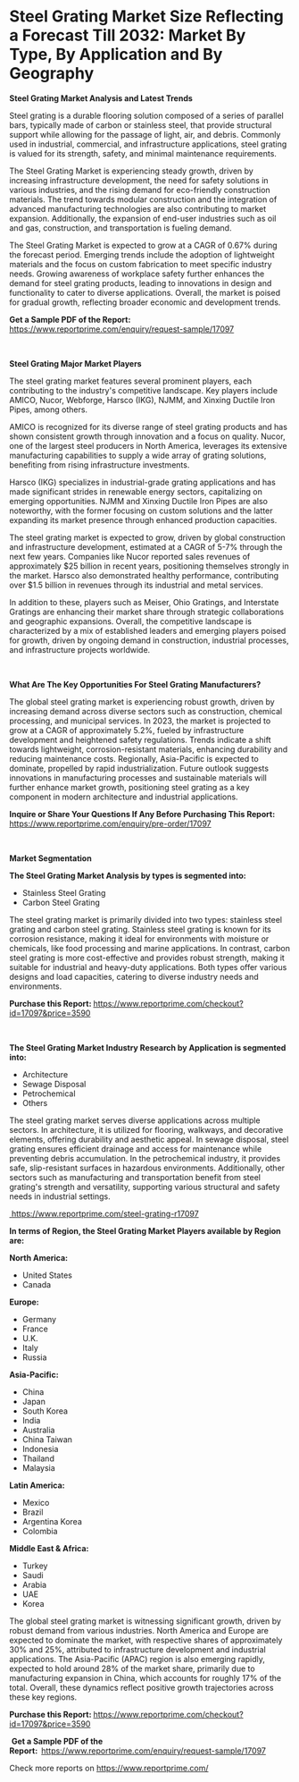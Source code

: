 <p><h1>Steel Grating Market Size Reflecting a Forecast Till 2032: Market By Type, By Application and By Geography</h1></p><p><strong>Steel Grating Market Analysis and Latest Trends</strong></p>
<p><p>Steel grating is a durable flooring solution composed of a series of parallel bars, typically made of carbon or stainless steel, that provide structural support while allowing for the passage of light, air, and debris. Commonly used in industrial, commercial, and infrastructure applications, steel grating is valued for its strength, safety, and minimal maintenance requirements.</p><p>The Steel Grating Market is experiencing steady growth, driven by increasing infrastructure development, the need for safety solutions in various industries, and the rising demand for eco-friendly construction materials. The trend towards modular construction and the integration of advanced manufacturing technologies are also contributing to market expansion. Additionally, the expansion of end-user industries such as oil and gas, construction, and transportation is fueling demand.</p><p>The Steel Grating Market is expected to grow at a CAGR of 0.67% during the forecast period. Emerging trends include the adoption of lightweight materials and the focus on custom fabrication to meet specific industry needs. Growing awareness of workplace safety further enhances the demand for steel grating products, leading to innovations in design and functionality to cater to diverse applications. Overall, the market is poised for gradual growth, reflecting broader economic and development trends.</p></p>
<p><strong>Get a Sample PDF of the Report:&nbsp;</strong> <a href="https://www.reportprime.com/enquiry/request-sample/17097?utm_campaign=3177&utm_medium=2&utm_source=Github&utm_content=ia&utm_term=18032025&utm_id=steel-grating">https://www.reportprime.com/enquiry/request-sample/17097</a></p>
<p>&nbsp;</p>
<p><strong>Steel Grating Major Market Players</strong></p>
<p><p>The steel grating market features several prominent players, each contributing to the industry's competitive landscape. Key players include AMICO, Nucor, Webforge, Harsco (IKG), NJMM, and Xinxing Ductile Iron Pipes, among others. </p><p>AMICO is recognized for its diverse range of steel grating products and has shown consistent growth through innovation and a focus on quality. Nucor, one of the largest steel producers in North America, leverages its extensive manufacturing capabilities to supply a wide array of grating solutions, benefiting from rising infrastructure investments.</p><p>Harsco (IKG) specializes in industrial-grade grating applications and has made significant strides in renewable energy sectors, capitalizing on emerging opportunities. NJMM and Xinxing Ductile Iron Pipes are also noteworthy, with the former focusing on custom solutions and the latter expanding its market presence through enhanced production capacities.</p><p>The steel grating market is expected to grow, driven by global construction and infrastructure development, estimated at a CAGR of 5-7% through the next few years. Companies like Nucor reported sales revenues of approximately $25 billion in recent years, positioning themselves strongly in the market. Harsco also demonstrated healthy performance, contributing over $1.5 billion in revenues through its industrial and metal services.</p><p>In addition to these, players such as Meiser, Ohio Gratings, and Interstate Gratings are enhancing their market share through strategic collaborations and geographic expansions. Overall, the competitive landscape is characterized by a mix of established leaders and emerging players poised for growth, driven by ongoing demand in construction, industrial processes, and infrastructure projects worldwide.</p></p>
<p>&nbsp;</p>
<p><strong>What Are The Key Opportunities For Steel Grating Manufacturers?</strong></p>
<p><p>The global steel grating market is experiencing robust growth, driven by increasing demand across diverse sectors such as construction, chemical processing, and municipal services. In 2023, the market is projected to grow at a CAGR of approximately 5.2%, fueled by infrastructure development and heightened safety regulations. Trends indicate a shift towards lightweight, corrosion-resistant materials, enhancing durability and reducing maintenance costs. Regionally, Asia-Pacific is expected to dominate, propelled by rapid industrialization. Future outlook suggests innovations in manufacturing processes and sustainable materials will further enhance market growth, positioning steel grating as a key component in modern architecture and industrial applications.</p></p>
<p><strong>Inquire or Share Your Questions If Any Before Purchasing This Report:</strong> <a href="https://www.reportprime.com/enquiry/pre-order/17097?utm_campaign=3177&utm_medium=2&utm_source=Github&utm_content=ia&utm_term=18032025&utm_id=steel-grating">https://www.reportprime.com/enquiry/pre-order/17097</a></p>
<p>&nbsp;</p>
<p><strong>Market Segmentation</strong></p>
<p><strong>The Steel Grating Market Analysis by types is segmented into:</strong></p>
<p><ul><li>Stainless Steel Grating</li><li>Carbon Steel Grating</li></ul></p>
<p><p>The steel grating market is primarily divided into two types: stainless steel grating and carbon steel grating. Stainless steel grating is known for its corrosion resistance, making it ideal for environments with moisture or chemicals, like food processing and marine applications. In contrast, carbon steel grating is more cost-effective and provides robust strength, making it suitable for industrial and heavy-duty applications. Both types offer various designs and load capacities, catering to diverse industry needs and environments.</p></p>
<p><strong>Purchase this Report:&nbsp;</strong><a href="https://www.reportprime.com/checkout?id=17097&price=3590&utm_campaign=3177&utm_medium=2&utm_source=Github&utm_content=ia&utm_term=18032025&utm_id=steel-grating">https://www.reportprime.com/checkout?id=17097&price=3590</a></p>
<p>&nbsp;</p>
<p><strong>The Steel Grating Market Industry Research by Application is segmented into:</strong></p>
<p><ul><li>Architecture</li><li>Sewage Disposal</li><li>Petrochemical</li><li>Others</li></ul></p>
<p><p>The steel grating market serves diverse applications across multiple sectors. In architecture, it is utilized for flooring, walkways, and decorative elements, offering durability and aesthetic appeal. In sewage disposal, steel grating ensures efficient drainage and access for maintenance while preventing debris accumulation. In the petrochemical industry, it provides safe, slip-resistant surfaces in hazardous environments. Additionally, other sectors such as manufacturing and transportation benefit from steel grating's strength and versatility, supporting various structural and safety needs in industrial settings.</p></p>
<p><a href="https://www.reportprime.com/steel-grating-r17097?utm_campaign=3177&utm_medium=2&utm_source=Github&utm_content=ia&utm_term=18032025&utm_id=steel-grating">&nbsp;https://www.reportprime.com/steel-grating-r17097</a></p>
<p><strong>In terms of Region, the Steel Grating Market Players available by Region are:</strong></p>
<p>
    <p> <strong> North America: </strong>
        <ul>
            <li>United States</li>
            <li>Canada</li>
        </ul>
        </p> 
    <p> <strong> Europe: </strong>
        <ul>
            <li>Germany</li>
            <li>France</li>
            <li>U.K.</li>
            <li>Italy</li>
            <li>Russia</li>
        </ul>
        </p> 
    <p> <strong> Asia-Pacific: </strong>
        <ul>
            <li>China</li>
            <li>Japan</li>
            <li>South Korea</li>
            <li>India</li>
            <li>Australia</li>
            <li>China Taiwan</li>
            <li>Indonesia</li>
            <li>Thailand</li>
            <li>Malaysia</li>
        </ul>
        </p> 
    <p> <strong> Latin America: </strong>
        <ul>
            <li>Mexico</li>
            <li>Brazil</li>
            <li>Argentina Korea</li>
            <li>Colombia</li>
        </ul>
        </p> 
    <p> <strong> Middle East & Africa: </strong>
        <ul>
            <li>Turkey</li>
            <li>Saudi</li>
            <li>Arabia</li>
            <li>UAE</li>
            <li>Korea</li>
        </ul>
    </p>
    </p>
<p><p>The global steel grating market is witnessing significant growth, driven by robust demand from various industries. North America and Europe are expected to dominate the market, with respective shares of approximately 30% and 25%, attributed to infrastructure development and industrial applications. The Asia-Pacific (APAC) region is also emerging rapidly, expected to hold around 28% of the market share, primarily due to manufacturing expansion in China, which accounts for roughly 17% of the total. Overall, these dynamics reflect positive growth trajectories across these key regions.</p></p>
<p><strong>Purchase this Report: </strong><a href="https://www.reportprime.com/checkout?id=17097&price=3590&utm_campaign=3177&utm_medium=2&utm_source=Github&utm_content=ia&utm_term=18032025&utm_id=steel-grating">https://www.reportprime.com/checkout?id=17097&price=3590</a></p>
<p>&nbsp;<strong>Get a Sample PDF of the Report:&nbsp;&nbsp;</strong><a href="https://www.reportprime.com/enquiry/request-sample/17097?utm_campaign=3177&utm_medium=2&utm_source=Github&utm_content=ia&utm_term=18032025&utm_id=steel-grating">https://www.reportprime.com/enquiry/request-sample/17097</a></p>
<p><strong></strong></p>
<p>Check more reports on <a href="https://www.reportprime.com/?utm_campaign=3177&utm_medium=2&utm_source=Github&utm_content=ia&utm_term=18032025&utm_id=steel-grating">https://www.reportprime.com/</a></p>